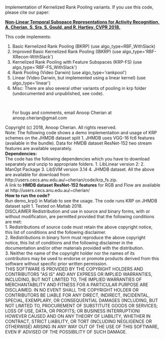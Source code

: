 Implementation of Kernelized Rank Pooling variants. If you use this code,
please cite our paper:

 <b><a href="http://users.cecs.anu.edu.au/~cherian/papers/krpfs-cvpr18.pdf">Non-Linear Temporal Subspace Representations for Activity Recognition, <br>A. Cherian, S. Sra, S. Gould, and R. Hartley, CVPR 2018. </a></b>
 
 This code implements:
 1. Basic Kernelized Rank Pooling (BKRP) (use algo_type=RBF_WithSlack)
 2. Improved Basic Kernelized Rank Pooling (IBKRP) (use algo_type='RBF-XRecon-WithSlack')
 3. Kernelized Rank Pooling with Feature Subspaces (KRP-FS) (use algo_type='RBF-FS_WithSlack')
 4. Rank Pooling (Video Darwin) (use algo_type='rankpool')
 5. Linear (Video Darwin, but implemented using a linear kernel) (use algo_type='linear')
 6. Misc: There are also several other variants of pooling in krp folder (undocumented and unpublished, see code).

<br>
 <ul>For bugs and comments, email Anoop Cherian at anoop.cherian@gmail.com</ul>
 Copyright (c) 2018, Anoop Cherian. All rights reserved.
 
 <br>
 Note: The following code shows a demo implementation and usage of KRP schemes
 on the JHMDB dataset split 1. JHMDB uses VGG-16 fc6 features (available
 in the bundle). Data for HMDB dataset ResNet-152 two stream features are
 available separately.

<br>
<b>Dependencies:</b><br>
 The code has the following dependencies which you have to download separately and unzip to appropriate folders. 
 1. LibLinear version 2: 
 2. ManOpt Package
 3. LibSVM version 3.14
 4. JHMDB dataset.
 All the above are available for download from http://users.cecs.anu.edu.au/~cherian/code/krp_fs.zip.
 
 <br>
 A link to <b>HMDB dataset ResNet-152 features</b> for RGB and Flow are available at http://users.cecs.anu.edu.au/~cherian/
 
 <br>
 <b>How to run the code?</b> <br>
 Run demo_krp() in Matlab to see the usage. The code runs KRP on JHMDB dataset split 1. Tested on Matlab 2018.

<br>
DISCLAIMER
 Redistribution and use in source and binary forms, with or without modification, are permitted provided that the following conditions are met:<br>
 1. Redistributions of source code must retain the above copyright notice, this list of conditions and the following disclaimer. <br>
 2. Redistributions in binary form must reproduce the above copyright notice, this list of conditions and the following disclaimer in the documentation and/or other materials provided with the distribution. <br>
 3. Neither the name of the copyright holder nor the names of its contributors may be used to endorse or promote products derived from this software without specific prior written permission.<br>
 THIS SOFTWARE IS PROVIDED BY THE COPYRIGHT HOLDERS AND CONTRIBUTORS "AS IS" AND ANY EXPRESS OR IMPLIED WARRANTIES, INCLUDING, BUT NOT LIMITED TO, THE IMPLIED WARRANTIES OF MERCHANTABILITY AND FITNESS FOR A
 PARTICULAR PURPOSE ARE DISCLAIMED. IN NO EVENT SHALL THE COPYRIGHT HOLDER OR CONTRIBUTORS BE LIABLE FOR ANY DIRECT, 
 INDIRECT, INCIDENTAL, SPECIAL, EXEMPLARY, OR CONSEQUENTIAL DAMAGES (INCLUDING, BUT NOT LIMITED TO, PROCUREMENT OF 
 SUBSTITUTE GOODS OR SERVICES; LOSS OF USE, DATA, OR PROFITS; OR BUSINESS INTERRUPTION) HOWEVER CAUSED AND ON ANY THEORY 
 OF LIABILITY, WHETHER IN CONTRACT, STRICT LIABILITY, OR TORT (INCLUDING NEGLIGENCE OR OTHERWISE) ARISING IN ANY WAY OUT 
 OF THE USE OF THIS SOFTWARE, EVEN IF ADVISED OF THE POSSIBILITY OF SUCH DAMAGE.
